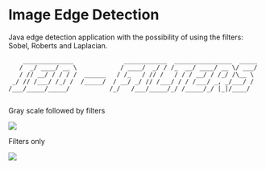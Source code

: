 # Image Edge Detection

Java edge detection application with the possibility of using the filters: Sobel, Roberts and Laplacian.

```
    ______________              ____________  ________________  _____
   /  _/ ____/ __ \            / ____/  _/ / /_  __/ ____/ __ \/ ___/
   / // __/ / / / /  ______   / /_   / // /   / / / __/ / /_/ /\__ \ 
 _/ // /___/ /_/ /  /_____/  / __/ _/ // /___/ / / /___/ _, _/___/ / 
/___/_____/_____/           /_/   /___/_____/_/ /_____/_/ |_|/____/  
                                                                     
```

Gray scale followed by filters

![](content-readme/grey-scale-with-filters.gif)

Filters only

![](content-readme/filters.gif)